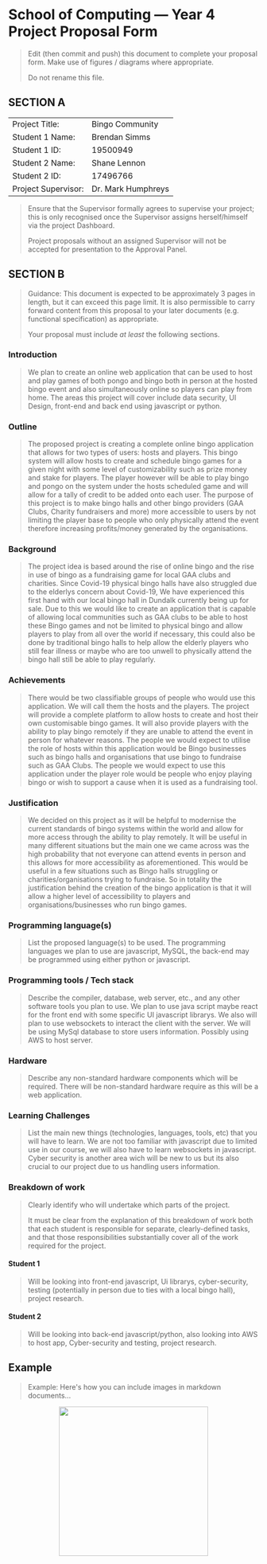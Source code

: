 # School of Computing &mdash; Year 4 Project Proposal Form

> Edit (then commit and push) this document to complete your proposal form.
> Make use of figures / diagrams where appropriate.
>
> Do not rename this file.

## SECTION A

|                     |                   |
|---------------------|-------------------|
|Project Title:       | Bingo Community            |
|Student 1 Name:      | Brendan Simms            |
|Student 1 ID:        | 19500949          |
|Student 2 Name:      | Shane Lennon            |
|Student 2 ID:        | 17496766          |
|Project Supervisor:  | Dr. Mark Humphreys           |

> Ensure that the Supervisor formally agrees to supervise your project; this is only recognised once the
> Supervisor assigns herself/himself via the project Dashboard.
>
> Project proposals without an assigned
> Supervisor will not be accepted for presentation to the Approval Panel.

## SECTION B

> Guidance: This document is expected to be approximately 3 pages in length, but it can exceed this page limit.
> It is also permissible to carry forward content from this proposal to your later documents (e.g. functional
> specification) as appropriate.
>
> Your proposal must include *at least* the following sections.


### Introduction

> We plan to create an online web application that can be used to host and play games of both pongo and bingo both in person at the hosted bingo event and also simultaneously online so players can play from home. The areas this project will cover include data security, UI Design, front-end and back end using javascript or python.

### Outline

> The proposed project is creating a complete online bingo application that allows for two types of users: hosts and players. This bingo system will allow hosts to create and schedule bingo games for a given night with some level of customizability such as prize money and stake for players. The player however will be able to play bingo and pongo on the system under the hosts scheduled game and will allow for a tally of credit to be added onto each user. The purpose of this project is to make bingo halls and other bingo providers (GAA Clubs, Charity fundraisers and more) more accessible to users by not limiting the player base to people who only physically attend the event therefore increasing profits/money generated by the organisations.

### Background

> The project idea is based around the rise of online bingo and the rise in use of bingo as a fundraising game for local GAA clubs and charities. Since Covid-19 physical bingo halls have also struggled due to the elderlys concern about Covid-19, We have experienced this first hand with our local bingo hall in Dundalk currently being up for sale. Due to this we would like to create an application that is capable of allowing local communities such as GAA clubs to be able to host these Bingo games and not be limited to physical bingo and allow players to play from all over the world if necessary, this could also be done by traditional bingo halls to help allow the elderly players who still fear illness or maybe who are too unwell to physically attend the bingo hall still be able to play regularly.

### Achievements

> There would be two classifiable groups of people who would use this application. We will call them the hosts and the players. The project will provide a complete platform to allow hosts to create and host their own customisable bingo games. It will also provide players with the ability to play bingo remotely if they are unable to attend the event in person for whatever reasons. The people we would expect to utilise the role of hosts within this application would be Bingo businesses such as bingo halls and organisations that use bingo to fundraise such as GAA Clubs. The people we would expect to use this application under the player role would be people who enjoy playing bingo or wish to support a cause when it is used as a fundraising tool.

### Justification

> We decided on this project as it will be helpful to modernise the current standards of bingo systems within the world and allow for more access through the ability to play remotely. It will be useful in many different situations but the main one we came across was the high probability that not everyone can attend events in person and this allows for more accessibility as aforementioned. This would be useful in a few situations such as Bingo halls struggling or charities/organisations trying to fundraise. So in totality the justification behind the creation of the bingo application is that it will allow a higher level of accessibility to players and organisations/businesses who run bingo games.


### Programming language(s)

> List the proposed language(s) to be used.
  The programming languages we plan to use are javascript, MySQL, the back-end may be programmed using either python or javascript.

### Programming tools / Tech stack

> Describe the compiler, database, web server, etc., and any other software tools you plan to use.
  We plan to use java script maybe react for the front end with some specific UI javascript librarys. We also will plan to use websockets to interact the client with the server. We will be using MySql database to store users information. Possibly using AWS to host server.

### Hardware

> Describe any non-standard hardware components which will be required.
  There will be non-standard hardware require as this will be a web application.

### Learning Challenges

> List the main new things (technologies, languages, tools, etc) that you will have to learn.
  We are not too familiar with javascript due to limited use in our course, we will also have to learn websockets in javascript. Cyber security is another area wich will be new to us but its also crucial to our project due to us handling users information.

### Breakdown of work

> Clearly identify who will undertake which parts of the project.
>
> It must be clear from the explanation of this breakdown of work both that each student is responsible for
> separate, clearly-defined tasks, and that those responsibilities substantially cover all of the work required
> for the project.

#### Student 1

> Will be looking into front-end javascript, Ui librarys, cyber-security, testing (potentially in person due to ties with a local bingo hall), project research.

#### Student 2

> Will be looking into back-end javascript/python, also looking into AWS to host app, Cyber-security and testing, project research.

## Example

> Example: Here's how you can include images in markdown documents...

<!-- Basically, just use HTML! -->

<p align="center">
  <img src="./res/cat.png" width="300px">
</p>

